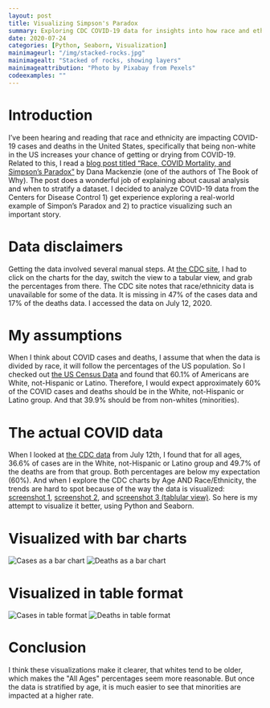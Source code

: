 ```yaml
---
layout: post
title: Visualizing Simpson's Paradox
summary: Exploring CDC COVID-19 data for insights into how race and ethnicity impact COVID-19 numbers in the US
date: 2020-07-24  
categories: [Python, Seaborn, Visualization]
mainimageurl: "/img/stacked-rocks.jpg"
mainimagealt: "Stacked of rocks, showing layers"
mainimageattribution: "Photo by Pixabay from Pexels"
codeexamples: ""
---
```


<h1 class="h4">Introduction</h1>
I’ve been hearing and reading that race and ethnicity are impacting COVID-19 cases and deaths in the United States, specifically that being non-white in the US increases your chance of getting or drying from COVID-19.  Related to this, I read a <a href="http://causality.cs.ucla.edu/blog/index.php/2020/07/06/race-covid-mortality-and-simpsons-paradox-by-dana-mackenzie/" target="_blank">blog post titled “Race, COVID Mortality, and Simpson’s Paradox”</a>  by Dana Mackenzie (one of the authors of The Book of Why).  The post does a wonderful job of explaining about causal analysis and when to stratify a dataset.  I decided to analyze COVID-19 data from the Centers for Disease Control 1) get experience exploring a real-world example of Simpon’s Paradox and 2) to practice visualizing such an important story.  
  
<h1 class="h4">Data disclaimers</h1>
Getting the data involved several manual steps.  At <a href="https://www.cdc.gov/covid-data-tracker/index.html#demographics" target="_blank">the CDC site</a>, I had to click on the charts for the day, switch the view to a tabular view, and grab the percentages from there.  The CDC site notes that race/ethnicity data is unavailable for some of the data.  It is missing in 47% of the cases data and 17% of the deaths data.  I accessed the data on July 12, 2020.  

<h1 class="h4">My assumptions </h1>
When I think about COVID cases and deaths, I assume that when the data is divided by race, it will follow the percentages of the US population.  So I checked out <a href="https://www.census.gov/quickfacts/fact/table/US/PST045219" target="_blank">the US Census Data</a>  and found that 60.1% of Americans are White, not-Hispanic or Latino.  Therefore, I would expect approximately 60% of the COVID cases and deaths should be in the White, not-Hispanic or Latino group.  And that 39.9% should be from non-whites (minorities).

<h1 class="h4">The actual COVID data</h1>
When I looked at <a href="https://www.cdc.gov/covid-data-tracker/index.html#demographics" target="_blank">the CDC data</a> from July 12th, I found that for all ages, 36.6% of cases are in the White, not-Hispanic or Latino group and 49.7% of the deaths are from that group.  Both percentages are below my expectation (60%).  And when I explore the CDC charts by Age AND Race/Ethnicity, the trends are hard to spot because of the way the data is visualized: <a href="{{ site.baseurl }}/img/cdc-all-ages.png" target="_blank">screenshot 1</a>, <a href="{{ site.baseurl }}/img/cdc-by-ages-group.png" target="_blank">screenshot 2</a>, and <a href="{{ site.baseurl }}/img/cdc-all-ages-table.png" target="_blank">screenshot 3 (tablular view)</a>. So here is my attempt to visualize it better, using Python and Seaborn.  


<h1 class="h4">Visualized with bar charts</h1>
 <img src="{{ site.baseurl }}/img/cases-bar.png" class="img-fluid" alt="Cases as a bar chart"/>
 <img src="{{ site.baseurl }}/img/deaths-bar.png" class="img-fluid" alt="Deaths as a bar chart"/>

<h1 class="h4">Visualized in table format</h1>
 <img src="{{ site.baseurl }}/img/cases-table.png" class="img-fluid" alt="Cases in table format"/>
 <img src="{{ site.baseurl }}/img/deaths-table.png" class="img-fluid" alt="Deaths in table format"/>

<h1 class="h4">Conclusion</h1>
I think these visualizations make it clearer, that whites tend to be older, which makes the "All Ages" percentages seem more reasonable.  But once the data is stratified by age, it is much easier to see that minorities are impacted at a higher rate.  








